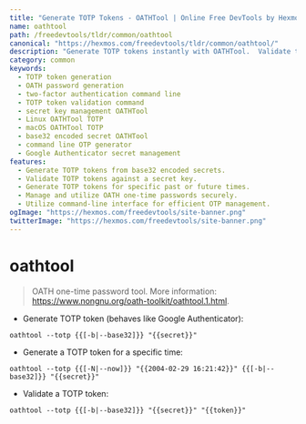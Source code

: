```yaml
---
title: "Generate TOTP Tokens - OATHTool | Online Free DevTools by Hexmos"
name: oathtool
path: /freedevtools/tldr/common/oathtool
canonical: "https://hexmos.com/freedevtools/tldr/common/oathtool/"
description: "Generate TOTP tokens instantly with OATHTool.  Validate tokens and manage two-factor authentication secrets securely using command-line commands. Free online tool, no registration required."
category: common
keywords:
  - TOTP token generation
  - OATH password generation
  - two-factor authentication command line
  - TOTP token validation command
  - secret key management OATHTool
  - Linux OATHTool TOTP
  - macOS OATHTool TOTP
  - base32 encoded secret OATHTool
  - command line OTP generator
  - Google Authenticator secret management
features:
  - Generate TOTP tokens from base32 encoded secrets.
  - Validate TOTP tokens against a secret key.
  - Generate TOTP tokens for specific past or future times.
  - Manage and utilize OATH one-time passwords securely.
  - Utilize command-line interface for efficient OTP management.
ogImage: "https://hexmos.com/freedevtools/site-banner.png"
twitterImage: "https://hexmos.com/freedevtools/site-banner.png"
---
```


# oathtool

> OATH one-time password tool.
> More information: <https://www.nongnu.org/oath-toolkit/oathtool.1.html>.

- Generate TOTP token (behaves like Google Authenticator):

`oathtool --totp {{[-b|--base32]}} "{{secret}}"`

- Generate a TOTP token for a specific time:

`oathtool --totp {{[-N|--now]}} "{{2004-02-29 16:21:42}}" {{[-b|--base32]}} "{{secret}}"`

- Validate a TOTP token:

`oathtool --totp {{[-b|--base32]}} "{{secret}}" "{{token}}"`

